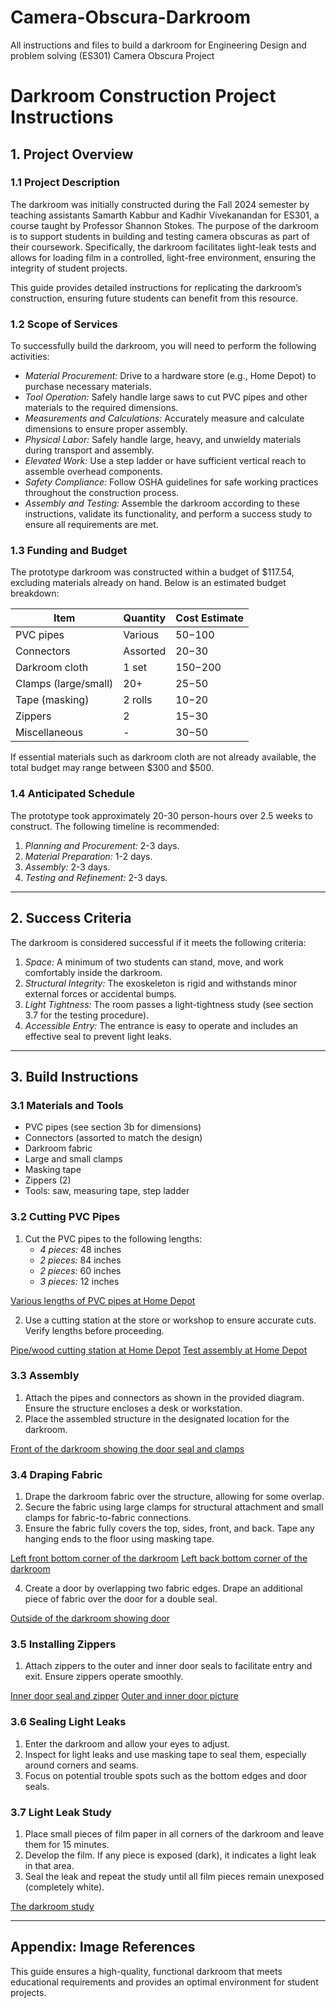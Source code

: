 # Camera-Obscura-Darkroom
All instructions and files to build a darkroom for Engineering Design and problem solving  (ES301) Camera Obscura Project

# Darkroom Construction Project Instructions

## 1. Project Overview

### 1.1 Project Description
The darkroom was initially constructed during the Fall 2024 semester by teaching assistants Samarth Kabbur and Kadhir Vivekanandan for ES301, a course taught by Professor Shannon Stokes. The purpose of the darkroom is to support students in building and testing camera obscuras as part of their coursework. Specifically, the darkroom facilitates light-leak tests and allows for loading film in a controlled, light-free environment, ensuring the integrity of student projects.

This guide provides detailed instructions for replicating the darkroom’s construction, ensuring future students can benefit from this resource.

### 1.2 Scope of Services
To successfully build the darkroom, you will need to perform the following activities:
- *Material Procurement:* Drive to a hardware store (e.g., Home Depot) to purchase necessary materials.
- *Tool Operation:* Safely handle large saws to cut PVC pipes and other materials to the required dimensions.
- *Measurements and Calculations:* Accurately measure and calculate dimensions to ensure proper assembly.
- *Physical Labor:* Safely handle large, heavy, and unwieldy materials during transport and assembly.
- *Elevated Work:* Use a step ladder or have sufficient vertical reach to assemble overhead components.
- *Safety Compliance:* Follow OSHA guidelines for safe working practices throughout the construction process.
- *Assembly and Testing:* Assemble the darkroom according to these instructions, validate its functionality, and perform a success study to ensure all requirements are met.

### 1.3 Funding and Budget
The prototype darkroom was constructed within a budget of $117.54, excluding materials already on hand. Below is an estimated budget breakdown:

| Item                | Quantity | Cost Estimate |
|---------------------|----------|----------------|
| PVC pipes           | Various  | $50-$100       |
| Connectors          | Assorted | $20-$30        |
| Darkroom cloth      | 1 set    | $150-$200      |
| Clamps (large/small)| 20+      | $25-$50        |
| Tape (masking)      | 2 rolls  | $10-$20        |
| Zippers             | 2        | $15-$30        |
| Miscellaneous       | -        | $30-$50        |

If essential materials such as darkroom cloth are not already available, the total budget may range between $300 and $500.

### 1.4 Anticipated Schedule
The prototype took approximately 20-30 person-hours over 2.5 weeks to construct. The following timeline is recommended:
1. *Planning and Procurement:* 2-3 days.
2. *Material Preparation:* 1-2 days.
3. *Assembly:* 2-3 days.
4. *Testing and Refinement:* 2-3 days.

---

## 2. Success Criteria
The darkroom is considered successful if it meets the following criteria:

1. *Space:* A minimum of two students can stand, move, and work comfortably inside the darkroom.
2. *Structural Integrity:* The exoskeleton is rigid and withstands minor external forces or accidental bumps.
3. *Light Tightness:* The room passes a light-tightness study (see section 3.7 for the testing procedure).
4. *Accessible Entry:* The entrance is easy to operate and includes an effective seal to prevent light leaks.

---

## 3. Build Instructions

### 3.1 Materials and Tools
- PVC pipes (see section 3b for dimensions)
- Connectors (assorted to match the design)
- Darkroom fabric
- Large and small clamps
- Masking tape
- Zippers (2)
- Tools: saw, measuring tape, step ladder

### 3.2 Cutting PVC Pipes
1. Cut the PVC pipes to the following lengths:
   - *4 pieces:* 48 inches
   - *2 pieces:* 84 inches
   - *2 pieces:* 60 inches
   - *3 pieces:* 12 inches

[Various lengths of PVC pipes at Home Depot](https://drive.google.com/file/d/1pPSpVKp6siDotFspNlxnj1uAezzyEyC1/view?usp=drive_link)

2. Use a cutting station at the store or workshop to ensure accurate cuts. Verify lengths before proceeding.

[Pipe/wood cutting station at Home Depot](https://drive.google.com/file/d/18Qw73OByb8nHqmlm-mUT-_qb6hnO6QuJ/view?usp=drive_link)
[Test assembly at Home Depot](https://drive.google.com/file/d/1N7f9bqQXfrmVeBKStmwa_Kka7aIaMwkQ/view?usp=drive_link)

### 3.3 Assembly
1. Attach the pipes and connectors as shown in the provided diagram. Ensure the structure encloses a desk or workstation.
2. Place the assembled structure in the designated location for the darkroom.

[Front of the darkroom showing the door seal and clamps](https://drive.google.com/file/d/1gt68qkyOIfNbrp6dh1-Qrh5Yi3pJwaEF/view?usp=sharing)

### 3.4 Draping Fabric
1. Drape the darkroom fabric over the structure, allowing for some overlap.
2. Secure the fabric using large clamps for structural attachment and small clamps for fabric-to-fabric connections.
3. Ensure the fabric fully covers the top, sides, front, and back. Tape any hanging ends to the floor using masking tape.

[Left front bottom corner of the darkroom](https://drive.google.com/file/d/1tzTf3gds-yUQNf1-LoytTtsfF0O0t34h/view?usp=sharing)
[Left back bottom corner of the darkroom](https://drive.google.com/file/d/1CjgdzHtLQuY3JJH0zjPVnSEYJGNVwMmq/view?usp=sharing)

4. Create a door by overlapping two fabric edges. Drape an additional piece of fabric over the door for a double seal.

[Outside of the darkroom showing door](https://drive.google.com/file/d/18QIoboas-Q2aNaYzbJZbfryZ7dTFMEqa/view?usp=sharing)

### 3.5 Installing Zippers
1. Attach zippers to the outer and inner door seals to facilitate entry and exit. Ensure zippers operate smoothly.

[Inner door seal and zipper](https://drive.google.com/file/d/1dwbUqQgVnXuScOUO_TcHJnG7FlE1bFEn/view?usp=sharing)
[Outer and inner door picture](https://drive.google.com/file/d/18QIoboas-Q2aNaYzbJZbfryZ7dTFMEqa/view?usp=sharing)

### 3.6 Sealing Light Leaks
1. Enter the darkroom and allow your eyes to adjust.
2. Inspect for light leaks and use masking tape to seal them, especially around corners and seams.
3. Focus on potential trouble spots such as the bottom edges and door seals.

### 3.7 Light Leak Study
1. Place small pieces of film paper in all corners of the darkroom and leave them for 15 minutes.
2. Develop the film. If any piece is exposed (dark), it indicates a light leak in that area.
3. Seal the leak and repeat the study until all film pieces remain unexposed (completely white).

[The darkroom study](https://drive.google.com/file/d/1Gq9NbAGCwuF5E17_4gCxtZS2f8wOv65V/view?usp=sharing)

---

## Appendix: Image References

This guide ensures a high-quality, functional darkroom that meets educational requirements and provides an optimal environment for student projects.
